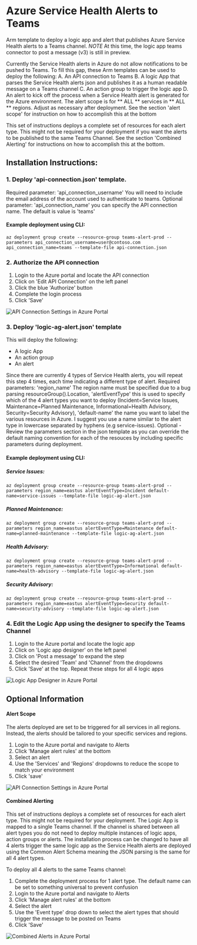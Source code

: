# Azure Service Health Alerts to Teams
Arm template to deploy a logic app and alert that publishes Azure Service Health alerts to a Teams channel. 
*NOTE* At this time, the logic app teams connector to post a message (v3) is still in preview. 

Currently the Service Health alerts in Azure do not allow notifications to be pushed to Teams. To fill this gap, these Arm templates can be used to deploy the following:
A. An API connection to Teams
B. A logic App that parses the Service Health alerts json and publishes it as a human readable message on a Teams channel
C. An action group to trigger the logic app
D. An alert to kick off the process when a Service Health alert is generated for the Azure environment. The alert scope is for ** ALL ** services in ** ALL ** regions. Adjust as necessary after deployment. See the section 'alert scope' for instruction on how to accomplish this at the bottom

This set of instructions deploys a complete set of resources for each alert type. This might not be required for your deployment if you want the alerts to be published to the same Teams Channel. See the section 'Combined Alerting' for instructions on how to accomplish this at the bottom. 

## Installation Instructions:
### 1. Deploy 'api-connection.json' template. 
Required parameter: 'api_connection_username' You will need to include the email address of the account used to authenticate to teams. Optional parameter: 'api_connection_name' you can specify the API connection name. The default is value is 'teams'

#### Example deployment using CLI: 
    az deployment group create --resource-group teams-alert-prod --parameters api_connection_username=user@contoso.com api_connection_name=teams --template-file api-connection.json


### 2. Authorize the API connection 
1. Login to the Azure portal and locate the API connection 
2. Click on 'Edit API Connection' on the left panel
3. Click the blue 'Authorize' button
4. Complete the login process
5. Click 'Save' 

![API Connection Settings in Azure Portal](https://github.com/mack73/azure-alerts-to-teams/blob/master/readme-images/api-connection-screenshot1.png)


### 3. Deploy 'logic-ag-alert.json' template
This will deploy the following:
* A logic App
* An action group
* An alert

Since there are currently 4 types of Service Health alerts, you will repeat this step 4 times, each time indicating a different type of alert. Required parameters: 'region_name' The region name must be specified due to a bug parsing resourceGroup().Location, 'alertEventType' this is used to specify which of the 4 alert types you want to deploy (Incident=Service Issues, Maintenance=Planned Maintenance, Informational=Health Advisory, Security=Security Advisory), 'default-name' the name you want to label the various resources in Azure. I suggest you use a name similar to the alert type in lowercase separated by hyphens (e.g service-issues). Optional - Review the parameters section in the json template as you can override the default naming convention for each of the resouces by including specific parameters during deployment. 

#### Example deployment using CLI: 
##### Service Issues: 
    az deployment group create --resource-group teams-alert-prod --parameters region_name=eastus alertEventType=Incident default-name=service-issues --template-file logic-ag-alert.json

##### Planned Maintenance: 
    az deployment group create --resource-group teams-alert-prod --parameters region_name=eastus alertEventType=Maintenance default-name=planned-maintenance --template-file logic-ag-alert.json

##### Health Advisory: 
    az deployment group create --resource-group teams-alert-prod --parameters region_name=eastus alertEventType=Informational default-name=health-advisory --template-file logic-ag-alert.json

##### Security Advisory: 
    az deployment group create --resource-group teams-alert-prod --parameters region_name=eastus alertEventType=Security default-name=security-advisory --template-file logic-ag-alert.json


### 4. Edit the Logic App using the designer to specify the Teams Channel 
1. Login to the Azure portal and locate the logic app
2. Click on 'Logic app designer' on the left panel
3. Click on 'Post a message' to expand the step 
4. Select the desired 'Team' and 'Channel' from the dropdowns
5. Click 'Save' at the top. Repeat these steps for all 4 logic apps

![Logic App Designer in Azure Portal](https://github.com/mack73/azure-alerts-to-teams/blob/master/readme-images/logicapp-designer-screenshot1.png)


## Optional Information

#### Alert Scope
The alerts deployed are set to be triggered for all services in all regions. Instead, the alerts should be tailored to your specific services and regions. 
1. Login to the Azure portal and navigate to Alerts
2. Click 'Manage alert rules' at the bottom
3. Select an alert
4. Use the 'Services' and 'Regions' dropdowns to reduce the scope to match your environment
5. Click 'save' 

![API Connection Settings in Azure Portal](https://github.com/mack73/azure-alerts-to-teams/blob/master/readme-images/alert-scope-screenshot1.png)

#### Combined Alerting
This set of instructions deploys a complete set of resources for each alert type. This might not be required for your deployment. The Logic App is mapped to a single Teams channel. If the channel is shared between all alert types you do not need to deploy multiple instances of logic apps, action groups or alerts. The installation process can be changed to have all 4 alerts trigger the same logic app as the Service Health alerts are deployed using the Common Alert Schema meaning the JSON parsing is the same for all 4 alert types. 
    
To deploy all 4 alerts to the same Teams channel:
1. Complete the deployment process for 1 alert type. The default name can be set to something universal to prevent confusion 
2. Login to the Azure portal and navigate to Alerts
3. Click 'Manage alert rules' at the bottom
4. Select the alert
5. Use the 'Event type' drop down to select the alert types that should trigger the message to be posted on Teams
6. Click 'Save'

![Combined Alerts in Azure Portal](https://github.com/mack73/azure-alerts-to-teams/blob/master/readme-images/alert-screenshot1.png)
